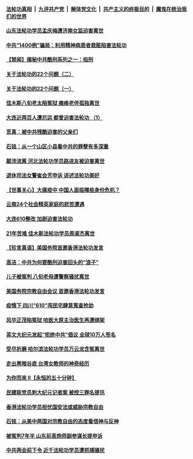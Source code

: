 ####  [法轮功真相](../../../../basic/blob/master/README.md?t=06242231) &nbsp;|&nbsp; [九评共产党](../../../../9ping.md/blob/master/README.md?t=06242231) &nbsp;|&nbsp; [解体党文化](../../../../jtdwh.md/blob/master/README.md?t=06242231)  &nbsp;|&nbsp; [共产主义的终极目的](../../../../gczydzjmd.md/blob/master/README.md?t=06242231) &nbsp;|&nbsp; [魔鬼在统治我们的世界](../../../../mgztzwmdsj.md/blob/master/README.md?t=06242231) 

#### [山东法轮功学员孟庆梅遭济南女监迫害离世](../pages/prog424/a102878341.md?t=06242231) 

#### [中共“1400例”骗局：利用精神病患者栽赃陷害法轮功](../pages/prog424/a102878331.md?t=06242231) 

#### [【禁闻】揭秘中共酷刑系列之一：掐刑](../pages/prog424/a102877919.md?t=06242231) 

#### [关于法轮功的22个问题（二）](../pages/prog424/a102877425.md?t=06242231) 

#### [关于法轮功的22个问题（一）](../pages/prog424/a102877409.md?t=06242231) 

#### [佳木斯八旬老太陷冤狱 瘫痪老伴孤独离世](../pages/prog424/a102877402.md?t=06242231) 

#### [大连近两百人遭厄运 都曾迫害法轮功 （1）](../pages/prog424/a102876534.md?t=06242231) 

#### [觅真：被中共残酷迫害的父亲们](../pages/prog424/a102876156.md?t=06242231) 

#### [石铭：从一个山区小县看中共的罪孽有多深重](../pages/prog424/a102876150.md?t=06242231) 

#### [颠沛流离 河北法轮功学员路进友被迫害离世](../pages/prog424/a102875543.md?t=06242231) 

#### [退休司法女警崔会芳申诉 讲述法轮功美好](../pages/prog424/a102875416.md?t=06242231) 

#### [【世事关心】大瘟疫中 中国人面临哪些身份危机？](../pages/prog424/a102874644.md?t=06242231) 

#### [云南24个社会精英家庭的悲苦遭遇](../pages/prog424/a102874714.md?t=06242231) 

#### [大连610整改 加剧迫害法轮功](../pages/prog424/a102874147.md?t=06242231) 

#### [21年苦难 佳木斯法轮功学员周淑杰离世](../pages/prog424/a102873864.md?t=06242231) 

#### [【珍言真语】美国务院首邀香港法轮功发言](../pages/prog424/a102872871.md?t=06242231) 

#### [高洁：中共为何要酷刑迫害回头的“浪子”](../pages/prog424/a102872551.md?t=06242231) 

#### [儿子被冤判 八旬老母遭警察骚扰离世](../pages/prog424/a102872174.md?t=06242231) 

#### [美国务院宗教自由会议 首邀香港法轮功发言](../pages/prog424/a102872317.md?t=06242231) 

#### [疫情下 四川“610”闯民宅肆意蒐查抢劫](../pages/prog424/a102872137.md?t=06242231) 

#### [风华正茂陷冤狱 哈医大原主治医生再遭绑架](../pages/prog424/a102872059.md?t=06242231) 

#### [英文大纪元发起“拒绝中共”倡议 全球10万人签名](../pages/prog424/a102871657.md?t=06242231) 

#### [受尽折磨 哈尔滨法轮功学员万云龙含冤离世](../pages/prog424/a102871320.md?t=06242231) 

#### [走出黑暗谷底 台湾女教师的神奇经历](../pages/prog424/a102871310.md?t=06242231) 

#### [为你而来 II【永恒的五十分钟】](../pages/prog424/a102865179.md?t=06242231) 

#### [民建联党员刺大纪元记者案 被控三罪名提讯](../pages/prog424/a102871169.md?t=06242231) 

#### [香港法轮功学员担忧国安法或威胁宗教自由](../pages/prog424/a102871017.md?t=06242231) 

#### [石铭：从美中两国对宗教自由的态度看信神与反神](../pages/prog424/a102870822.md?t=06242231) 

#### [被冤判7年半 山东前高炮师副参谋长提申诉](../pages/prog424/a102870742.md?t=06242231) 

#### [中共两会前下令 近千法轮功学员遭抓捕骚扰](../pages/prog424/a102870712.md?t=06242231) 

